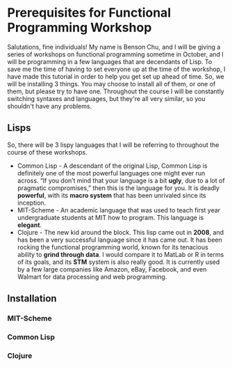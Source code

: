 ﻿# Prerequisites for Functional Programming Workshop
Salutations, fine individuals!
My name is Benson Chu, and I will be giving a series of workshops on functional programming sometime in October, and I will be programming in a few languages that are decendants of Lisp.
To save me the time of having to set everyone up at the time of the workshop, I have made this tutorial in order to help you get set up ahead of time.
So, we will be installing 3 things. You may choose to install all of them, or one of them, but please try to have one. Throughout the course I will be constantly switching syntaxes and languages, but they're all very similar, so you shouldn't have any problems.
## Lisps
So, there will be 3 lispy languages that I will be referring to throughout the course of these workshops. 
* Common Lisp - A descendant of the original Lisp, Common Lisp is definitely one of the most powerful languages one might ever run across. “If you don’t mind that your language is a bit **ugly**, due to a lot of pragmatic compromises,” then this is the language for you. It is deadly **powerful**, with its **macro system** that has been unrivaled since its inception. 
* MIT-Scheme - An academic language that was used to teach first year undergraduate students at MIT how to program. This language is **elegant**.
* Clojure - The new kid around the block. This lisp came out in **2008**, and has been a very successful language since it has came out. It has been rocking the functional programming world, known for its tenacious ability to **grind through data**. I would compare it to MatLab or R in terms of its goals, and its **STM** system is also really good. It is currently used by a few large companies like Amazon, eBay, Facebook, and even Walmart for data processing and web programming.

## Installation
### MIT-Scheme
### Common Lisp
### Clojure
